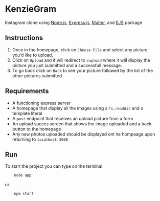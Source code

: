 # KenzieGram

Instagram clone using [Node.js](https://nodejs.org/en/), [Express.js](http://expressjs.com/), [Multer](https://www.npmjs.com/package/multer), and [EJS](https://www.npmjs.com/package/ejs) package

## Instructions

1. Once in the homepage, click on `Choose File` and select any picture you'd like to upload.
2. Click on `Upload` and it will redirect to `/upload` where it will display the picture you just submitted and a successfull message.
3. To go back click on `Back` to see your picture followed by the list of the other pictures submitted.

## Requirements

-   A functioning express server
-   A homepage that display all the images using a `fs.readdir` and a template literal
-   A `post` endpoint that receives an upload picture from a form
-   An upload succes screen that shows the image uploaded and a back button to the homepage
-   Any new photos uploaded should be displayed ont he hompeage upon returning to `localhost:3000`

## Run

To start the project you can type on the terminal:

```bash
    node app
```

or

```bash
    npm start
```
